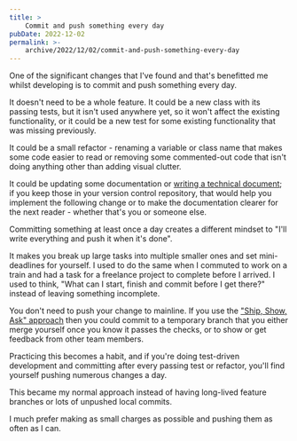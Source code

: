 ```yaml
---
title: >
    Commit and push something every day
pubDate: 2022-12-02
permalink: >-
    archive/2022/12/02/commit-and-push-something-every-day
---
```


One of the significant changes that I've found and that's benefitted me whilst developing is to commit and push something every day.

It doesn't need to be a whole feature. It could be a new class with its passing tests, but it isn't used anywhere yet, so it won't affect the existing functionality, or it could be a new test for some existing functionality that was missing previously.

It could be a small refactor - renaming a variable or class name that makes some code easier to read or removing some commented-out code that isn't doing anything other than adding visual clutter.

It could be updating some documentation or [writing a technical document]({{site.url}}/archive/2022/09/23/adrs-technical-design-documents); if you keep those in your version control repository, that would help you implement the following change or to make the documentation clearer for the next reader - whether that's you or someone else.

Committing something at least once a day creates a different mindset to "I'll write everything and push it when it's done".

It makes you break up large tasks into multiple smaller ones and set mini-deadlines for yourself. I used to do the same when I commuted to work on a train and had a task for a freelance project to complete before I arrived. I used to think, "What can I start, finish and commit before I get there?" instead of leaving something incomplete.

You don't need to push your change to mainline. If you use the ["Ship, Show, Ask" approach]({{site.url}}/archive/2022/11/30/ship-show-or-ask) then you could commit to a temporary branch that you either merge yourself once you know it passes the checks, or to show or get feedback from other team members.

Practicing this becomes a habit, and if you're doing test-driven development and committing after every passing test or refactor, you'll find yourself pushing numerous changes a day.

This became my normal approach instead of having long-lived feature branches or lots of unpushed local commits.

I much prefer making as small charges as possible and pushing them as often as I can.
